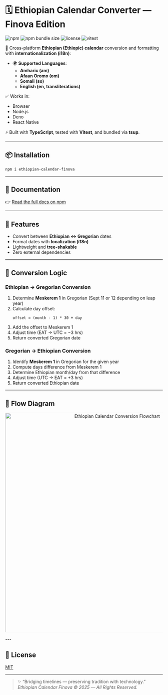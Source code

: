 # 🗓️ Ethiopian Calendar Converter — Finova Edition

![npm](https://img.shields.io/npm/v/ethiopian-calendar-finova?color=blue) 
![npm bundle size](https://img.shields.io/bundlephobia/minzip/ethiopian-calendar-finova) 
![license](https://img.shields.io/npm/l/ethiopian-calendar-finova) 
![vitest](https://img.shields.io/badge/tests-passing-brightgreen)

📅 Cross-platform **Ethiopian (Ethiopic) calendar** conversion and formatting with **internationalization (i18n)**:

- 🌍 **Supported Languages**:
  - **Amharic (am)**
  - **Afaan Oromo (om)**
  - **Somali (so)**
  - **English (en, transliterations)**

✅ Works in:
- Browser  
- Node.js  
- Deno  
- React Native  

⚡ Built with **TypeScript**, tested with **Vitest**, and bundled via **tsup**.

---

## 📦 Installation

```bash
npm i ethiopian-calendar-finova
```

---

## 📖 Documentation

👉 [Read the full docs on npm](https://www.npmjs.com/package/ethiopian-calendar-finova)

---

## 🚀 Features

- Convert between **Ethiopian ↔ Gregorian** dates  
- Format dates with **localization (i18n)**  
- Lightweight and **tree-shakable**  
- Zero external dependencies  

---

## 🧠 Conversion Logic

### Ethiopian → Gregorian Conversion
1. Determine **Meskerem 1** in Gregorian (Sept 11 or 12 depending on leap year)  
2. Calculate day offset:  
   ```
   offset = (month - 1) * 30 + day
   ```
3. Add the offset to Meskerem 1  
4. Adjust time (EAT → UTC = −3 hrs)  
5. Return converted Gregorian date  

### Gregorian → Ethiopian Conversion
1. Identify **Meskerem 1** in Gregorian for the given year  
2. Compute days difference from Meskerem 1  
3. Determine Ethiopian month/day from that difference  
4. Adjust time (UTC → EAT = +3 hrs)  
5. Return converted Ethiopian date  

---

## 🧩 Flow Diagram
<p align="center">
  <img src="./assets/flowchart.png" alt="Ethiopian Calendar Conversion Flowchart" width="700">
</p>
---

## 📜 License

[MIT](./LICENSE)

---

> ✨ “Bridging timelines — preserving tradition with technology.”  
> *Ethiopian Calendar Finova © 2025 — All Rights Reserved.*
